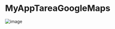 # MyAppTareaGoogleMaps
![image](https://github.com/DeiverGamboa04/MyAppTareaGoogleMaps/assets/135407018/c2f05d8c-3a88-4dbf-b2f8-e1933619c2c6)
